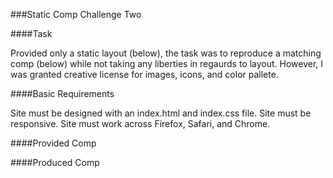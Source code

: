 ###Static Comp Challenge Two

####Task

Provided only a static layout (below), the task was to reproduce a matching comp (below) while not taking any liberties in regaurds to layout. However, I was granted creative license for images, icons, and color pallete.

####Basic Requirements

Site must be designed with an index.html and index.css file. Site must be responsive. Site must work across Firefox, Safari, and Chrome.

####Provided Comp


####Produced Comp
